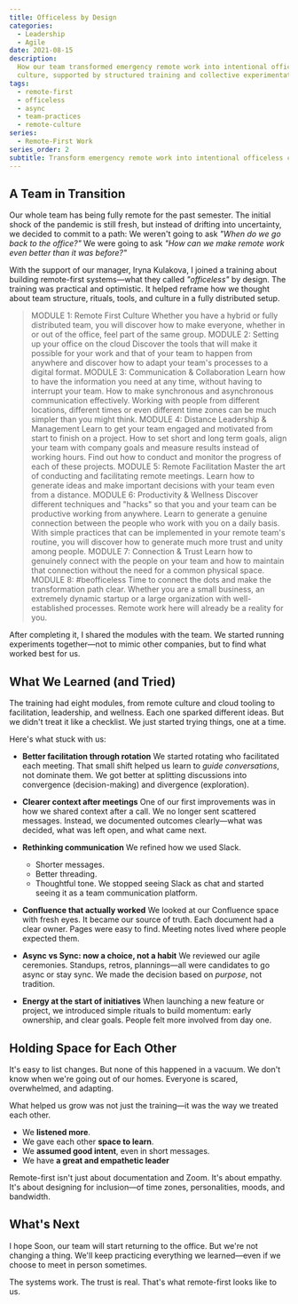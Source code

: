 ```yaml
---
title: Officeless by Design
categories:
  - Leadership
  - Agile
date: 2021-08-15
description:
  How our team transformed emergency remote work into intentional officeless
  culture, supported by structured training and collective experimentation.
tags:
  - remote-first
  - officeless
  - async
  - team-practices
  - remote-culture
series:
  - Remote-First Work
series_order: 2
subtitle: Transform emergency remote work into intentional officeless culture—through structured training, empathetic leadership, and collective experimentation that builds lasting trust
---
```


## A Team in Transition

Our whole team has being fully remote for the past semester. The initial shock of the pandemic is still fresh, but instead of drifting into uncertainty, we decided to commit to a path:
We weren't going to ask _"When do we go back to the office?"_
We were going to ask _"How can we make remote work even better than it was before?"_

With the support of our manager, Iryna Kulakova, I joined a training about building remote-first systems—what they called _"officeless"_ by design. The training was practical and optimistic. It helped reframe how we thought about team structure, rituals, tools, and culture in a fully distributed setup.

> MODULE 1: Remote First Culture
> Whether you have a hybrid or fully distributed team, you will discover how to make everyone, whether in or out of the office, feel part of the same group.
> MODULE 2: Setting up your office on the cloud
> Discover the tools that will make it possible for your work and that of your team to happen from anywhere and discover how to adapt your team's processes to a digital format.
> MODULE 3: Communication & Collaboration
> Learn how to have the information you need at any time, without having to interrupt your team. How to make synchronous and asynchronous communication effectively. Working with people from different locations, different times or even different time zones can be much simpler than you might think.
> MODULE 4: Distance Leadership & Management
> Learn to get your team engaged and motivated from start to finish on a project. How to set short and long term goals, align your team with company goals and measure results instead of working hours. Find out how to conduct and monitor the progress of each of these projects.
> MODULE 5: Remote Facilitation
> Master the art of conducting and facilitating remote meetings. Learn how to generate ideas and make important decisions with your team even from a distance.
> MODULE 6: Productivity & Wellness
> Discover different techniques and "hacks" so that you and your team can be productive working from anywhere. Learn to generate a genuine connection between the people who work with you on a daily basis. With simple practices that can be implemented in your remote team's routine, you will discover how to generate much more trust and unity among people.
> MODULE 7: Connection & Trust
> Learn how to genuinely connect with the people on your team and how to maintain that connection without the need for a common physical space.
> MODULE 8: #beofficeless
> Time to connect the dots and make the transformation path clear. Whether you are a small business, an extremely dynamic startup or a large organization with well-established processes. Remote work here will already be a reality for you.

After completing it, I shared the modules with the team. We started running experiments together—not to mimic other companies, but to find what worked best for us.

## What We Learned (and Tried)

The training had eight modules, from remote culture and cloud tooling to facilitation, leadership, and wellness. Each one sparked different ideas. But we didn't treat it like a checklist. We just started trying things, one at a time.

Here's what stuck with us:

- **Better facilitation through rotation**
  We started rotating who facilitated each meeting. That small shift helped us learn to _guide conversations_, not dominate them. We got better at splitting discussions into convergence (decision-making) and divergence (exploration).

- **Clearer context after meetings**
  One of our first improvements was in how we shared context after a call. We no longer sent scattered messages. Instead, we documented outcomes clearly—what was decided, what was left open, and what came next.

- **Rethinking communication**
  We refined how we used Slack.

  - Shorter messages.
  - Better threading.
  - Thoughtful tone.
    We stopped seeing Slack as chat and started seeing it as a team communication platform.

- **Confluence that actually worked**
  We looked at our Confluence space with fresh eyes. It became our source of truth.
  Each document had a clear owner.
  Pages were easy to find.
  Meeting notes lived where people expected them.

- **Async vs Sync: now a choice, not a habit**
  We reviewed our agile ceremonies. Standups, retros, plannings—all were candidates to go async or stay sync. We made the decision based on _purpose_, not tradition.

- **Energy at the start of initiatives**
  When launching a new feature or project, we introduced simple rituals to build momentum: early ownership, and clear goals. People felt more involved from day one.

## Holding Space for Each Other

It's easy to list changes. But none of this happened in a vacuum. We don't know when we're going out of our homes. Everyone is scared, overwhelmed, and adapting.

What helped us grow was not just the training—it was the way we treated each other.

- We **listened more**.
- We gave each other **space to learn**.
- We **assumed good intent**, even in short messages.
- We have **a great and empathetic leader**

Remote-first isn't just about documentation and Zoom. It's about empathy. It's about designing for inclusion—of time zones, personalities, moods, and bandwidth.

## What's Next

I hope Soon, our team will start returning to the office.
But we're not changing a thing. We'll keep practicing everything we learned—even if we choose to meet in person sometimes.

The systems work. The trust is real.
That's what remote-first looks like to us.
